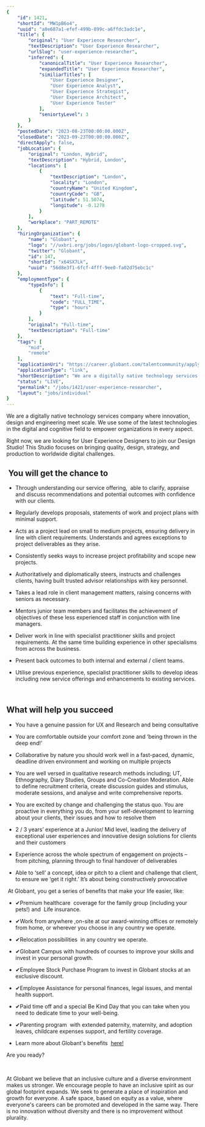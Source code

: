 ```yaml
---
{
	"id": 1421,
	"shortId": "MW1pB6o4",
	"uuid": "a0e687a1-efef-499b-899c-a6ffdc3adc1e",
	"title": {
		"original": "User Experience Researcher",
		"textDescription": "User Experience Researcher",
		"urlSlug": "user-experience-researcher",
		"inferred": {
			"canonicalTitle": "User Experience Researcher",
			"expandedTitle": "User Experience Researcher",
			"similiarTitles": [
				"User Experience Designer",
				"User Experience Analyst",
				"User Experience Strategist",
				"User Experience Architect",
				"User Experience Tester"
			],
			"seniortyLevel": 3
		}
	},
	"postedDate": "2023-08-23T00:00:00.000Z",
	"closedDate": "2023-09-23T00:00:00.000Z",
	"directApply": false,
	"jobLocation": {
		"original": "London, Hybrid",
		"textDescription": "Hybrid, London",
		"locations": [
			{
				"textDescription": "London",
				"locality": "London",
				"countryName": "United Kingdom",
				"countryCode": "GB",
				"latitude": 51.5074,
				"longitude": -0.1278
			}
		],
		"workplace": "PART_REMOTE"
	},
	"hiringOrganization": {
		"name": "Globant",
		"logo": "//uxbri.org/jobs/logos/globant-logo-cropped.svg",
		"twitter": "Globant",
		"id": 147,
		"shortId": "x64SX7Lk",
		"uuid": "56d8e3f1-6fcf-4fff-9ee0-fa02d75ebc1c"
	},
	"employmentType": {
		"typeInfo": [
			{
				"text": "Full-time",
				"code": "FULL_TIME",
				"type": "hours"
			}
		],
		"original": "Full-time",
		"textDescription": "Full-time"
	},
	"tags": [
		"mid",
		"remote"
	],
	"applicationUri": "https://career.globant.com/talentcommunity/apply/543051117/?locale=en_US",
	"applicationType": "link",
	"shortDescription": "We are a digitally native technology services company where innovation, design and engineering meet scale. We use some of the latest technologies in the digital and cognitive field to empower",
	"status": "LIVE",
	"permalink": "/jobs/1421/user-experience-researcher",
	"layout": "jobs/individual"
}
---
```

<p>We are a digitally native technology services company where innovation, design and engineering meet scale. We use some of the latest technologies in the digital and cognitive field to empower organizations in every aspect.</p><p>Right now, we are looking for User Experience Designers to join our Design Studio! This Studio focuses on bringing quality, design, strategy, and production to worldwide digital challenges.&nbsp;</p><h2>&nbsp;You will get the chance to</h2><ul><li><p>Through understanding our service offering,&nbsp; able to clarify, appraise and discuss recommendations and potential outcomes with confidence with our clients.</p></li><li><p>Regularly develops proposals, statements of work and project plans with minimal support.&nbsp;</p></li><li><p>Acts as a project lead on small to medium projects, ensuring delivery in line with client requirements. Understands and agrees exceptions to project deliverables as they arise.</p></li><li><p>Consistently seeks ways to increase project profitability and scope new projects.</p></li><li><p>Authoritatively and diplomatically steers, instructs and challenges clients, having built trusted advisor relationships with key personnel.</p></li><li><p>Takes a lead role in client management matters, raising concerns with seniors as necessary.</p></li><li><p>Mentors junior team members and facilitates the achievement of objectives of these less experienced staff in conjunction with line managers.</p></li><li><p>Deliver work in line with specialist practitioner skills and project requirements. At the same time building experience in other specialisms from across the business.</p></li><li><p>Present back outcomes to both internal and external / client teams.&nbsp;</p></li><li><p>Utilise previous experience, specialist practitioner skills to develop ideas including new service offerings and enhancements to existing services.</p></li></ul><p>&nbsp;</p><h2>What will help you succeed</h2><ul><li><p>You have a genuine passion for UX and Research and being consultative</p></li><li><p>You are comfortable outside your comfort zone and ‘being thrown in the deep end!’</p></li><li><p>Collaborative by nature you should work well in a fast-paced, dynamic, deadline driven environment and working on multiple projects</p></li><li><p>You are well versed in qualitative research methods including; UT, Ethnography, Diary Studies, Groups and Co-Creation Moderation. Able to define recruitment criteria, create discussion guides and stimulus, moderate sessions, and analyse and write comprehensive reports.</p></li><li><p>You are excited by change and challenging the status quo. You are proactive in everything you do, from your self-development to learning about your clients, their issues and how to resolve them</p></li><li><p>2 / 3 years’ experience at a Junior/ Mid level, leading the delivery of exceptional user experiences and innovative design solutions for clients and their customers</p></li><li><p>Experience across the whole spectrum of engagement on projects – from pitching, planning through to final handover of deliverables</p></li><li><p>Able to ‘sell’ a concept, idea or pitch to a client and challenge that client, to ensure we ‘get it right.’ It’s about being constructively provocative&nbsp;</p></li></ul><p>&nbsp;At Globant, you get a series of benefits that make your life easier, like:</p><ul><li><p>✔Premium healthcare&nbsp; coverage for the family group (including your pets!) and&nbsp; Life insurance.</p></li><li><p>✔Work from anywhere&nbsp;,on-site at our award-winning offices or remotely from home, or wherever you choose in any country we operate.</p></li><li><p>✔Relocation possibilities&nbsp; in any country we operate.</p></li><li><p>✔Globant Campus&nbsp;with hundreds of courses to improve your skills and invest in your personal growth.</p></li><li><p>✔Employee Stock Purchase Program&nbsp;to invest in Globant stocks at an exclusive discount.</p></li><li><p>✔Employee Assistance&nbsp;for personal finances, legal issues, and mental health support.</p></li><li><p>✔Paid time off&nbsp;and a special Be Kind Day that you can take when you need to dedicate time to your well-being.</p></li><li><p>✔Parenting program&nbsp; with extended paternity, maternity, and adoption leaves, childcare expenses support, and fertility coverage.</p></li><li><p>Learn more about Globant's benefits&nbsp; <a target="_blank" rel="noopener noreferrer nofollow" href="https://more.globant.com/glober-journey-guide?utm_source=cweb&amp;utm_medium=org&amp;utm_campaign=a-ebr-r-all-c-mul-p-mul-n-careerbenefit-s-cweb-d-org-o-wpd-b-nap-f-ban-i-200036-z-ao-t-faqs">here!</a></p></li></ul><p>Are you ready?</p><p>&nbsp;</p><p>At Globant we believe that an inclusive culture and a diverse environment makes us stronger. We encourage people to have an inclusive spirit as our global footprint expands. We seek to generate a place of inspiration and growth for everyone. A safe space, based on equity as a value, where everyone's careers can be promoted and developed in the same way. There is no innovation without diversity and there is no improvement without plurality.</p>
